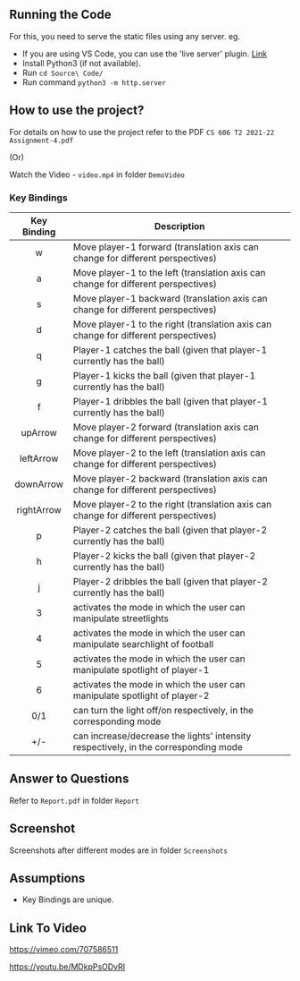 ## Running the Code

For this, you need to serve the static files using any server. eg.

-	If you are using VS Code, you can use the 'live server' plugin. [Link](https://www.freecodecamp.org/news/vscode-live-server-auto-refresh-browser/)
-	Install Python3 (if not available).
-   Run `cd Source\ Code/`
-	Run command `python3 -m http.server`

## How to use the project?

For details on how to use the project refer to the PDF `CS 606 T2 2021-22 Assignment-4.pdf`

(Or)

Watch the Video - `video.mp4` in folder `DemoVideo`

### Key Bindings
| Key Binding | Description                                                       |
| :----:      | ----------------------------------                                |
| w           | Move player-1 forward (translation axis can change for different perspectives)  |
| a           | Move player-1 to the left (translation axis can change for different perspectives) |
| s           | Move player-1 backward (translation axis can change for different perspectives) |
| d           | Move player-1 to the right (translation axis can change for different perspectives) |
| q           | Player-1 catches the ball (given that player-1 currently has the ball) |
| g           | Player-1 kicks the ball (given that player-1 currently has the ball) |
| f           | Player-1 dribbles the ball (given that player-1 currently has the ball) |  
| upArrow  | Move player-2 forward (translation axis can change for different perspectives)  |
| leftArrow   | Move player-2 to the left (translation axis can change for different perspectives) |
| downArrow | Move player-2 backward (translation axis can change for different perspectives) |
| rightArrow | Move player-2 to the right (translation axis can change for different perspectives) |
| p | Player-2 catches the ball (given that player-2 currently has the ball) |
| h | Player-2 kicks the ball (given that player-2 currently has the ball) |
| j | Player-2 dribbles the ball (given that player-2 currently has the ball) |
| 3 | activates the mode in which the user can manipulate streetlights |
| 4 | activates the mode in which the user can manipulate searchlight of football |
| 5 | activates the mode in which the user can manipulate spotlight of player-1 |
| 6 | activates the mode in which the user can manipulate spotlight of player-2 |
| 0/1 | can turn the light off/on respectively, in the corresponding mode |
| +/- | can increase/decrease the lights' intensity respectively, in the corresponding mode |
## Answer to Questions

Refer to `Report.pdf` in folder `Report`

## Screenshot

Screenshots after different modes are in folder `Screenshots`

## Assumptions

- Key Bindings are unique.

## Link To Video

https://vimeo.com/707586511

https://youtu.be/MDkpPsODvRI
